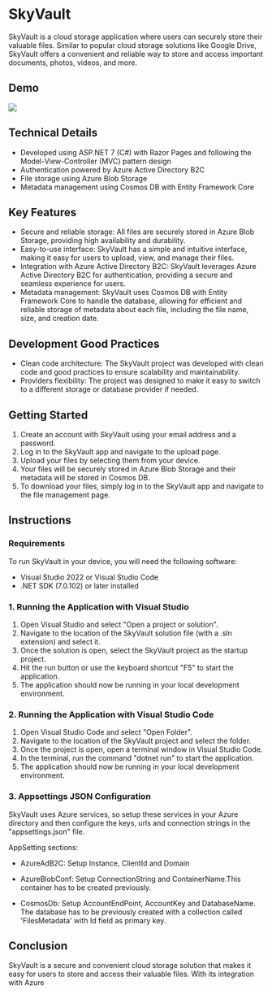 # SkyVault

SkyVault is a cloud storage application where users can securely store their valuable files. Similar to popular cloud storage solutions like Google Drive, SkyVault offers a convenient and reliable way to store and access important documents, photos, videos, and more.

## Demo

![](https://github.com/Yaret3000/SkyVault/blob/main/_Media/SkyVaultDemo.gif)

## Technical Details

- Developed using ASP.NET 7 (C#) with Razor Pages and following the Model-View-Controller (MVC) pattern design
- Authentication powered by Azure Active Directory B2C
- File storage using Azure Blob Storage
- Metadata management using Cosmos DB with Entity Framework Core

## Key Features

- Secure and reliable storage: All files are securely stored in Azure Blob Storage, providing high availability and durability.
- Easy-to-use interface: SkyVault has a simple and intuitive interface, making it easy for users to upload, view, and manage their files.
- Integration with Azure Active Directory B2C: SkyVault leverages Azure Active Directory B2C for authentication, providing a secure and seamless experience for users.
- Metadata management: SkyVault uses Cosmos DB with Entity Framework Core to handle the database, allowing for efficient and reliable storage of metadata about each file, including the file name, size, and creation date.

## Development Good Practices

- Clean code architecture: The SkyVault project was developed with clean code and good practices to ensure scalability and maintainability.
- Providers flexibility: The project was designed to make it easy to switch to a different storage or database provider if needed.

## Getting Started

1. Create an account with SkyVault using your email address and a password.
2. Log in to the SkyVault app and navigate to the upload page.
3. Upload your files by selecting them from your device.
4. Your files will be securely stored in Azure Blob Storage and their metadata will be stored in Cosmos DB.
5. To download your files, simply log in to the SkyVault app and navigate to the file management page.

## Instructions

### Requirements

To run SkyVault in your device, you will need the following software:

- Visual Studio 2022 or Visual Studio Code
- .NET SDK (7.0.102) or later installed

### 1. Running the Application with Visual Studio

1. Open Visual Studio and select "Open a project or solution".
2. Navigate to the location of the SkyVault solution file (with a .sln extension) and select it.
3. Once the solution is open, select the SkyVault project as the startup project.
4. Hit the run button or use the keyboard shortcut "F5" to start the application.
5. The application should now be running in your local development environment.

### 2. Running the Application with Visual Studio Code

1. Open Visual Studio Code and select "Open Folder".
2. Navigate to the location of the SkyVault project and select the folder.
3. Once the project is open, open a terminal window in Visual Studio Code.
4. In the terminal, run the command "dotnet run" to start the application.
5. The application should now be running in your local development environment.

### 3. Appsettings JSON Configuration

SkyVault uses Azure services, so setup these services in your Azure directory and then configure the keys, urls and connection strings in the "appsettings.json" file.

AppSetting sections:

- AzureAdB2C: Setup Instance, ClientId and Domain

- AzureBlobConf: Setup ConnectionString and ContainerName.This container has to be created previously.

- CosmosDb: Setup AccountEndPoint, AccountKey and DatabaseName. The database has to be previously created with a collection called 'FilesMetadata' with Id field as primary key.

## Conclusion

SkyVault is a secure and convenient cloud storage solution that makes it easy for users to store and access their valuable files. With its integration with Azure